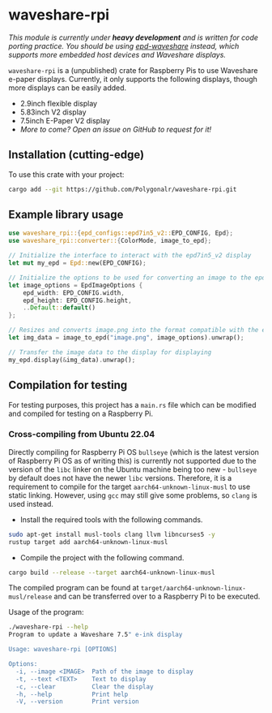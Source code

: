 # waveshare-rpi

*This module is currently under **heavy development** and is written for code porting practice. You should be using [epd-waveshare](https://docs.rs/epd-waveshare/latest/epd_waveshare/) instead, which supports more embedded host devices and Waveshare displays.*

`waveshare-rpi` is a (unpublished) crate for Raspberry Pis to use Waveshare e-paper displays. Currently, it only supports the following displays, though more displays can be easily added.

* 2.9inch flexible display
* 5.83inch V2 display
* 7.5inch E-Paper V2 display 
* *More to come? Open an issue on GitHub to request for it!*

## Installation (cutting-edge)

To use this crate with your project:

```bash
cargo add --git https://github.com/Polygonalr/waveshare-rpi.git
```

## Example library usage

```rust
use waveshare_rpi::{epd_configs::epd7in5_v2::EPD_CONFIG, Epd};
use waveshare_rpi::converter::{ColorMode, image_to_epd};

// Initialize the interface to interact with the epd7in5_v2 display
let mut my_epd = Epd::new(EPD_CONFIG);

// Initialize the options to be used for converting an image to the epd format
let image_options = EpdImageOptions {
    epd_width: EPD_CONFIG.width,
    epd_height: EPD_CONFIG.height,
    ..Default::default()
};

// Resizes and converts image.png into the format compatible with the epd7in5_v2 display
let img_data = image_to_epd("image.png", image_options).unwrap();

// Transfer the image data to the display for displaying
my_epd.display(&img_data).unwrap();
```

## Compilation for testing

For testing purposes, this project has a `main.rs` file which can be modified and compiled for testing on a Raspberry Pi.

### Cross-compiling from Ubuntu 22.04

Directly compiling for Raspberry Pi OS `bullseye` (which is the latest version of Raspberry Pi OS as of writing this) is currently not supported due to the version of the `libc` linker on the Ubuntu machine being too new - `bullseye` by default does not have the newer `libc` versions. Therefore, it is a requirement to compile for the target `aarch64-unknown-linux-musl` to use static linking. However, using `gcc` may still give some problems, so `clang` is used instead.

* Install the required tools with the following commands. 

```bash
sudo apt-get install musl-tools clang llvm libncurses5 -y
rustup target add aarch64-unknown-linux-musl
```

* Compile the project with the following command.

```bash
cargo build --release --target aarch64-unknown-linux-musl
```

The compiled program can be found at `target/aarch64-unknown-linux-musl/release` and can be transferred over to a Raspberry Pi to be executed.

Usage of the program:

```bash
./waveshare-rpi --help
Program to update a Waveshare 7.5" e-ink display

Usage: waveshare-rpi [OPTIONS]

Options:
  -i, --image <IMAGE>  Path of the image to display
  -t, --text <TEXT>    Text to display
  -c, --clear          Clear the display
  -h, --help           Print help
  -V, --version        Print version
```

